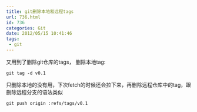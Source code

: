 ```yaml
---
title: git删除本地和远程tags
url: 736.html
id: 736
categories: Git
date: 2012/05/15 10:41:46
tags:
 - git
---
```


又用到了删除git仓库的tags， 删除本地tag:
```
git tag -d v0.1
```
只删除本地的没有用，下次fetch的时候还会拉下来，再删除远程仓库中的tag，跟删除远程分支的语法类似
```
git push origin :refs/tags/v0.1
```